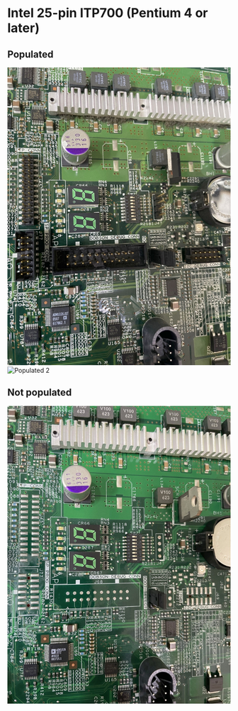 # Intel 25-pin ITP700 (Pentium 4 or later)
## Populated
![Populated 1](./ITP/ITP700_P.jpg)
![Populated 2](./ITP/ITP700_P2.jpg)
## Not populated
![Not populated](./ITP/ITP700_NP.jpg)